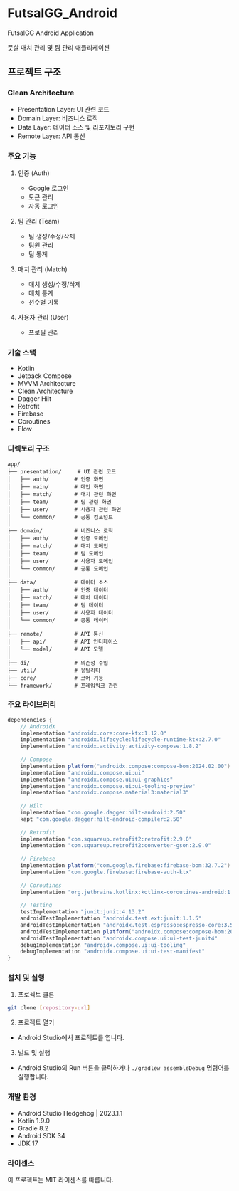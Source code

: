 # FutsalGG_Android
FutsalGG Android Application

풋살 매치 관리 및 팀 관리 애플리케이션

## 프로젝트 구조

### Clean Architecture
- Presentation Layer: UI 관련 코드
- Domain Layer: 비즈니스 로직
- Data Layer: 데이터 소스 및 리포지토리 구현
- Remote Layer: API 통신

### 주요 기능
1. 인증 (Auth)
   - Google 로그인
   - 토큰 관리
   - 자동 로그인

2. 팀 관리 (Team)
   - 팀 생성/수정/삭제
   - 팀원 관리
   - 팀 통계

3. 매치 관리 (Match)
   - 매치 생성/수정/삭제
   - 매치 통계
   - 선수별 기록

4. 사용자 관리 (User)
   - 프로필 관리

### 기술 스택
- Kotlin
- Jetpack Compose
- MVVM Architecture
- Clean Architecture
- Dagger Hilt
- Retrofit
- Firebase
- Coroutines
- Flow

### 디렉토리 구조
```
app/
├── presentation/     # UI 관련 코드
│   ├── auth/        # 인증 화면
│   ├── main/        # 메인 화면
│   ├── match/       # 매치 관련 화면
│   ├── team/        # 팀 관련 화면
│   ├── user/        # 사용자 관련 화면
│   └── common/      # 공통 컴포넌트
│
├── domain/          # 비즈니스 로직
│   ├── auth/        # 인증 도메인
│   ├── match/       # 매치 도메인
│   ├── team/        # 팀 도메인
│   ├── user/        # 사용자 도메인
│   └── common/      # 공통 도메인
│
├── data/            # 데이터 소스
│   ├── auth/        # 인증 데이터
│   ├── match/       # 매치 데이터
│   ├── team/        # 팀 데이터
│   ├── user/        # 사용자 데이터
│   └── common/      # 공통 데이터
│
├── remote/          # API 통신
│   ├── api/         # API 인터페이스
│   └── model/       # API 모델
│
├── di/              # 의존성 주입
├── util/            # 유틸리티
├── core/            # 코어 기능
└── framework/       # 프레임워크 관련
```

### 주요 라이브러리
```gradle
dependencies {
    // AndroidX
    implementation "androidx.core:core-ktx:1.12.0"
    implementation "androidx.lifecycle:lifecycle-runtime-ktx:2.7.0"
    implementation "androidx.activity:activity-compose:1.8.2"
    
    // Compose
    implementation platform("androidx.compose:compose-bom:2024.02.00")
    implementation "androidx.compose.ui:ui"
    implementation "androidx.compose.ui:ui-graphics"
    implementation "androidx.compose.ui:ui-tooling-preview"
    implementation "androidx.compose.material3:material3"
    
    // Hilt
    implementation "com.google.dagger:hilt-android:2.50"
    kapt "com.google.dagger:hilt-android-compiler:2.50"
    
    // Retrofit
    implementation "com.squareup.retrofit2:retrofit:2.9.0"
    implementation "com.squareup.retrofit2:converter-gson:2.9.0"
    
    // Firebase
    implementation platform("com.google.firebase:firebase-bom:32.7.2")
    implementation "com.google.firebase:firebase-auth-ktx"
    
    // Coroutines
    implementation "org.jetbrains.kotlinx:kotlinx-coroutines-android:1.7.3"
    
    // Testing
    testImplementation "junit:junit:4.13.2"
    androidTestImplementation "androidx.test.ext:junit:1.1.5"
    androidTestImplementation "androidx.test.espresso:espresso-core:3.5.1"
    androidTestImplementation platform("androidx.compose:compose-bom:2024.02.00")
    androidTestImplementation "androidx.compose.ui:ui-test-junit4"
    debugImplementation "androidx.compose.ui:ui-tooling"
    debugImplementation "androidx.compose.ui:ui-test-manifest"
}
```

### 설치 및 실행
1. 프로젝트 클론
```bash
git clone [repository-url]
```

2. 프로젝트 열기
- Android Studio에서 프로젝트를 엽니다.

3. 빌드 및 실행
- Android Studio의 Run 버튼을 클릭하거나 `./gradlew assembleDebug` 명령어를 실행합니다.

### 개발 환경
- Android Studio Hedgehog | 2023.1.1
- Kotlin 1.9.0
- Gradle 8.2
- Android SDK 34
- JDK 17

### 라이센스
이 프로젝트는 MIT 라이센스를 따릅니다.
